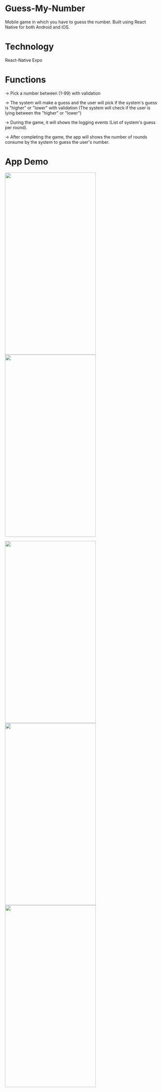 # Guess-My-Number

Mobile game in which you have to guess the number. Built using React Native for both Android and iOS.

# Technology
  React-Native
  Expo

# Functions

-> Pick a number between (1-99) with validation

-> The system will make a guess and the user will pick if the system's guess is "higher" or "lower" with validation (The system will check if the user is lying between the "higher" or "lower")

-> During the game, it will shows the logging events (List of system's guess per round).

-> After completing the game, the app will shows the number of rounds consume by the system to guess the user's number.

# App Demo


<img src = "https://user-images.githubusercontent.com/78681001/221901623-d552c21d-9866-4e11-8ddc-51a328b999dc.jpeg" width="300" height="600">      <img src = "https://user-images.githubusercontent.com/78681001/221901738-faf8cc67-d08a-4b88-ac40-8e23e18f8458.jpeg" width="300" height="600">      

<img src = "https://user-images.githubusercontent.com/78681001/221901843-c0bc3d03-6166-4149-8559-5136ce684234.jpeg" width="300" height="600">      <img src = "https://user-images.githubusercontent.com/78681001/221901943-a6e7a318-f73b-4ddc-9194-db4c038a3846.jpeg" width="300" height="600">      <img src = "https://user-images.githubusercontent.com/78681001/221902093-9b9da3ed-a64e-4869-8618-e6f671c0b9ba.jpeg" width="300" height="600">
